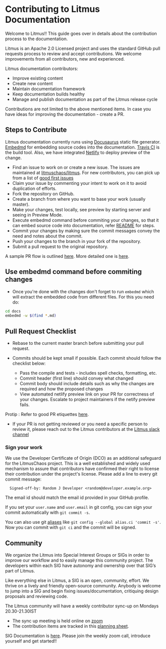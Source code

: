 # Contributing to Litmus Documentation

Welcome to Litmus!! This guide goes over in details about the contribution process to the documentation.

Litmus is an Apache 2.0 Licensed project and uses the standard GitHub pull requests process to review and accept contributions. We welcome improvements from all contributors, new and experienced.

Litmus documentation contributors:

* Improve existing content
* Create new content
* Maintain documentation framework
* Keep documentation builds healthy
* Manage and publish documentation as part of the Litmus release cycle

Contributions are not limited to the above mentioned items. In case you have ideas for improving the documentation - create a PR.


## Steps to Contribute
Litmus documentation currently runs using [Docusaurus](https://docusaurus.io/) static file generator. [Embedmd](https://github.com/campoy/embedmd/) for embedding source codes into the documentation. [Travis CI](https://travis-ci.com/) is the build tool. Also, we have integrated [Netlify](https://www.netlify.com/) to deploy preview of the change.

* Find an issue to work on or create a new issue. The issues are maintained at [litmuschaos/litmus](https://github.com/litmuschaos/litmus/issues). For new contributors, you can pick up from a list of [good first issues](https://github.com/litmuschaos/litmus/issues?q=is%3Aissue+is%3Aopen+label%3Aarea%2Flitmus-docs+label%3A%22good+first+issue%22+)
* Claim your issue by commenting your intent to work on it to avoid duplication of efforts.
* Fork the repository on GitHub.
* Create a branch from where you want to base your work (usually master).
* Make your changes, test locally, see preview by starting server and seeing in Preview Mode.
* Execute embedmd command before commiting your changes, so that it can embed source code into documentation, refer [README](/README.md) for steps.
* Commit your changes by making sure the commit messages convey the need and notes about the commit.
* Push your changes to the branch in your fork of the repository.
* Submit a pull request to the original repository.

A sample PR flow is outlined [here](https://guides.github.com/introduction/flow/). More detailed one is [here](https://gist.github.com/Chaser324/ce0505fbed06b947d962).

## Use embedmd command before commiting changes

- Once you're done with the changes don't forget to run `embedmd` which will extract the embedded code from different files. For this you need do:

```bash
cd docs
embedmd -w $(find *.md)
```

## Pull Request Checklist

* Rebase to the current master branch before submitting your pull request.

* Commits should be kept small if possible. Each commit should follow the checklist below:


  - Pass the compile and tests - includes spell checks, formatting, etc.
  - Commit header (first line) should convey what changed
  - Commit body should include details such as why the changes are required and how the proposed changes
  - View automated netlify preview link on your PR for correctness of your changes. Escalate to project maintainers if the netify preview fails.

Protip : Refer to good PR etiquettes [here](https://gist.github.com/mikepea/863f63d6e37281e329f8).
 
* If your PR is not getting reviewed or you need a specific person to review it, please reach out to the Litmus contributors at the [Litmus slack channel](https://app.slack.com/client/T09NY5SBT/CNXNB0ZTN)

### Sign your work

We use the Developer Certificate of Origin (DCO) as an additional safeguard for the LitmusChaos project. This is a well established and widely used mechanism to assure that contributors have confirmed their right to license their contribution under the project's license. Please add a line to every git commit message:

```
  Signed-off-by: Random J Developer <random@developer.example.org>
```

The email id should match the email id provided in your GitHub profile. 

If you set your `user.name` and `user.email` in git config, you can sign your commit automatically with `git commit -s`. 

You can also use git [aliases](https://git-scm.com/book/tr/v2/Git-Basics-Git-Aliases) like `git config --global alias.ci 'commit -s'`. Now you can commit with `git ci` and the commit will be signed.

## Community

We organize the Litmus into Special Interest Groups or SIGs in order to improve our workflow and to easily manage this community project. The developers within each SIG have autonomy and ownership over that SIG’s part of Litmus.

Like everything else in Litmus, a SIG is an open, community, effort. We thrive on a lively and friendly open-source community. Anybody is welcome to jump into a SIG and begin fixing issues/documentation, critiquing design proposals and reviewing code.

The Litmus community will have a weekly contributor sync-up on Mondays 20.30-21.30IST 
- The sync up meeting is held online on [zoom](https://zoom.us/j/91358162694)
- The contribution items are tracked in this [planning sheet](https://docs.google.com/document/d/1Z9DrnA8W_IM2HnVOWU1dtVrVB9MyWj8VP43YS_A_wFs).

SIG Documentation is [here](https://github.com/litmuschaos/litmus/wiki/Special-Interest-Groups#sig-documentation). Please join the weekly zoom call, introduce yourself and get started!!
